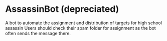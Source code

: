# AssassinBot (depreciated)
A bot to automate the assignment and distribution of targets for high school assassin
Users should check their spam folder for assignment as the bot often sends the message there.
